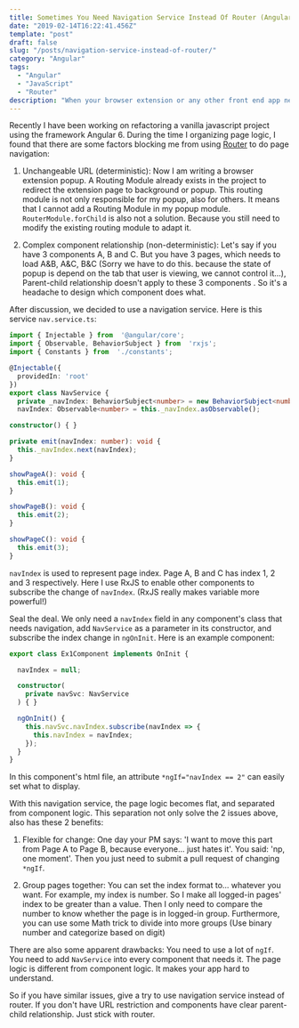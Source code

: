 ```yaml
---
title: Sometimes You Need Navigation Service Instead Of Router (Angular)
date: "2019-02-14T16:22:41.456Z"
template: "post"
draft: false
slug: "/posts/navigation-service-instead-of-router/"
category: "Angular"
tags:
  - "Angular"
  - "JavaScript"
  - "Router"
description: "When your browser extension or any other front end app needs to add a regular expression field, your back end teammate gave you api response like this:"
---
```


Recently I have been working on refactoring a vanilla javascript project using the framework Angular 6. During the time I organizing page logic, I found that there are some factors blocking me from using [Router](https://angular.io/guide/router) to do page navigation:

1. Unchangeable URL (deterministic):
Now I am writing a browser extension popup. A Routing Module already exists in the project to redirect the extension page to background or popup. This routing module is not only responsible for my popup, also for others. It means that I cannot add a Routing Module in my popup module. 
`RouterModule.forChild` is also not a solution. Because you still need to modify the existing routing module to adapt it.

2. Complex component relationship (non-deterministic):
Let's say if you have 3 components A, B and C. But you have 3 pages, which needs to load A&B, A&C, B&C (Sorry we have to do this. because the state of popup is depend on the tab that user is viewing, we cannot control it...), Parent-child relationship doesn't apply to these 3 components . So it's a headache to design which component does what.

After discussion, we decided to use a navigation service. Here is this service `nav.service.ts`: 
```typescript
import { Injectable } from  '@angular/core';
import { Observable, BehaviorSubject } from  'rxjs';
import { Constants } from  './constants';

@Injectable({
  providedIn: 'root'
})
export class NavService {
  private _navIndex: BehaviorSubject<number> = new BehaviorSubject<number>(Constants.DEFAULT_VIEW_INDEX);
  navIndex: Observable<number> = this._navIndex.asObservable();

constructor() { }

private emit(navIndex: number): void {
  this._navIndex.next(navIndex);
}

showPageA(): void {
  this.emit(1);
}

showPageB(): void {
  this.emit(2);
}

showPageC(): void {
  this.emit(3);
}
```
`navIndex` is used to represent page index. Page A, B and C has index 1, 2 and 3 respectively. Here I use RxJS to enable other components to subscribe the change of `navIndex`. (RxJS really makes variable more powerful!)

Seal the deal. We only need a `navIndex` field in any component's class that needs navigation, add `NavService` as a parameter in its constructor, and subscribe the index change in `ngOnInit`. Here is an example component:
```typescript
export class Ex1Component implements OnInit {

  navIndex = null;

  constructor(
    private navSvc: NavService
  ) { }

  ngOnInit() {
    this.navSvc.navIndex.subscribe(navIndex => {
      this.navIndex = navIndex;
    });
  }
}
```
In this component's html file, an attribute `*ngIf="navIndex == 2"` can easily set what to display.

With this navigation service, the page logic becomes flat, and separated from component logic. This separation not only solve the 2 issues above, also has these 2 benefits:

1. Flexible for change: One day your PM says: 'I want to move this part from Page A to Page B, because everyone... just hates it'. You said: 'np, one moment'. Then you just need to submit a pull request of changing `*ngIf`.

2. Group pages together: You can set the index format to... whatever you want. For example, my index is number. So I make all logged-in pages' index to be greater than a value. Then I only need to compare the number to know whether the page is in logged-in group. Furthermore, you can use some Math trick to divide into more groups (Use binary number and categorize based on digit)

There are also some apparent drawbacks: You need to use a lot of `ngIf`. You need to add `NavService` into every component that needs it. The page logic is different from component logic. It makes your app hard to understand.

So if you have similar issues, give a try to use navigation service instead of router. If you don't have URL restriction and components have clear parent-child relationship. Just stick with router.